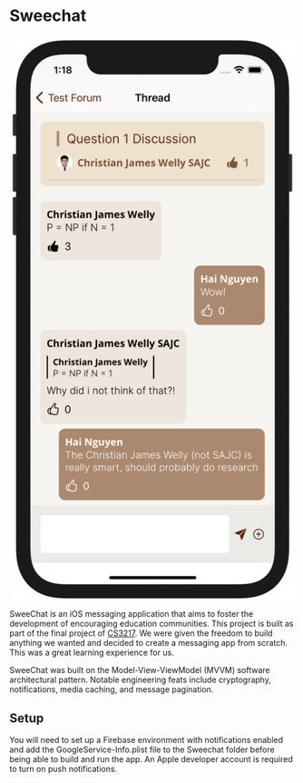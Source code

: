 # Sweechat
![Screenshot](assets/screenshot.png)

SweeChat is an iOS messaging application that aims to foster the development of encouraging education communities. This project is built as part of the final project of [CS3217](https://cs3217.github.io/cs3217-docs/final-project-guidelines/final-project-requirements/). We were given the freedom to build anything we wanted and decided to create a messaging app from scratch. This was a great learning experience for us.

SweeChat was built on the Model-View-ViewModel (MVVM) software architectural pattern. Notable engineering feats include cryptography, notifications, media caching, and message pagination.

## Setup
You will need to set up a Firebase environment with notifications enabled and add the GoogleService-Info.plist file to the Sweechat folder before being able to build and run the app. An Apple developer account is required to turn on push notifications.

